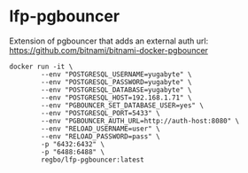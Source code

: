 # lfp-pgbouncer

Extension of pgbouncer that adds an external auth url:
https://github.com/bitnami/bitnami-docker-pgbouncer

```
docker run -it \
        --env "POSTGRESQL_USERNAME=yugabyte" \
        --env "POSTGRESQL_PASSWORD=yugabyte" \
        --env "POSTGRESQL_DATABASE=yugabyte" \
        --env "POSTGRESQL_HOST=192.168.1.71" \
        --env "PGBOUNCER_SET_DATABASE_USER=yes" \
        --env "POSTGRESQL_PORT=5433" \
        --env "PGBOUNCER_AUTH_URL=http://auth-host:8080" \
        --env "RELOAD_USERNAME=user" \
        --env "RELOAD_PASSWORD=pass" \
        -p "6432:6432" \
        -p "6488:6488" \
        regbo/lfp-pgbouncer:latest
```
